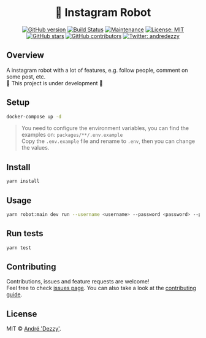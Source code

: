 <h1 align="center">🤖 Instagram Robot</h1>

<div align="center">

  [![GitHub version](https://badge.fury.io/gh/andredezzy%2Finstagram-robot.svg)](https://github.com/andredezzy/instagram-robot)<space><space>
  [![Build Status](https://travis-ci.org/andredezzy/instagram-robot.png?branch=master)](https://travis-ci.org/andredezzy/instagram-robot)<space><space>
  [![Maintenance](https://img.shields.io/badge/Maintained%3F-yes-green.svg)](https://github.com/andredezzy/instagram-robot/graphs/commit-activity)<space><space>
  [![License: MIT](https://img.shields.io/github/license/andredezzy/instagram-robot)](https://github.com/andredezzy/instagram-robot/blob/master/LICENSE)<space><space>
  [![GitHub stars](https://img.shields.io/github/stars/andredezzy/instagram-robot.svg?style=social&label=Star&maxAge=2592000)](https://GitHub.com/andredezzy/instagram-robot/stargazers/)<space><space>
  [![GitHub contributors](https://img.shields.io/github/contributors/andredezzy/instagram-robot.svg)](https://GitHub.com/andredezzy/instagram-robot/graphs/contributors/)<space><space>
  [![Twitter: andredezzy](https://img.shields.io/twitter/follow/andredezzy.svg?style=social)](https://twitter.com/andredezzy)

</div>

## Overview

A instagram robot with a lot of features, e.g. follow people, comment on some post, etc. <br>
🚧 This project is under development 🚧

## Setup

```sh
docker-compose up -d
```

> You need to configure the environment variables, you can find the examples on: `packages/**/.env.example` <br>
> Copy the `.env.example` file and rename to `.env`, then you can change the values.

## Install

```sh
yarn install
```

## Usage

```sh
yarn robot:main dev run --username <username> --password <password> --post_url <post_url> --message <message>
```

## Run tests

```sh
yarn test
```

## Contributing

Contributions, issues and feature requests are welcome!<br />Feel free to check [issues page](https://github.com/andredezzy/instagram-robot/issues). You can also take a look at the [contributing guide](https://github.com/andredezzy/instagram-robot/blob/master/CONTRIBUTING.md).

## License

MIT © [André 'Dezzy'](https://github.com/andredezzy).<br />
